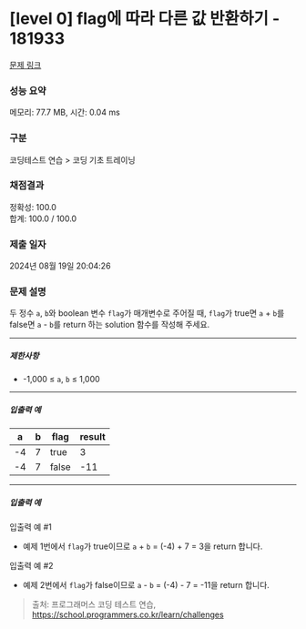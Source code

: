 # [level 0] flag에 따라 다른 값 반환하기 - 181933 

[문제 링크](https://school.programmers.co.kr/learn/courses/30/lessons/181933) 

### 성능 요약

메모리: 77.7 MB, 시간: 0.04 ms

### 구분

코딩테스트 연습 > 코딩 기초 트레이닝

### 채점결과

정확성: 100.0<br/>합계: 100.0 / 100.0

### 제출 일자

2024년 08월 19일 20:04:26

### 문제 설명

<p>두 정수 <code>a</code>, <code>b</code>와 boolean 변수 <code>flag</code>가 매개변수로 주어질 때, <code>flag</code>가 true면 <code>a</code> + <code>b</code>를 false면 <code>a</code> - <code>b</code>를 return 하는 solution 함수를 작성해 주세요.</p>

<hr>

<h5>제한사항</h5>

<ul>
<li>-1,000 ≤ <code>a</code>, <code>b</code> ≤ 1,000</li>
</ul>

<hr>

<h5>입출력 예</h5>
<table class="table">
        <thead><tr>
<th>a</th>
<th>b</th>
<th>flag</th>
<th>result</th>
</tr>
</thead>
        <tbody><tr>
<td>-4</td>
<td>7</td>
<td>true</td>
<td>3</td>
</tr>
<tr>
<td>-4</td>
<td>7</td>
<td>false</td>
<td>-11</td>
</tr>
</tbody>
      </table>
<hr>

<h5>입출력 예</h5>

<p>입출력 예 #1</p>

<ul>
<li>예제 1번에서 <code>flag</code>가 true이므로 <code>a</code> + <code>b</code> = (-4) + 7 = 3을 return 합니다.</li>
</ul>

<p>입출력 예 #2</p>

<ul>
<li>예제 2번에서 <code>flag</code>가 false이므로 <code>a</code> - <code>b</code> = (-4) - 7 = -11을 return 합니다.</li>
</ul>


> 출처: 프로그래머스 코딩 테스트 연습, https://school.programmers.co.kr/learn/challenges